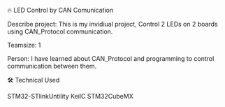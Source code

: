 🔥 LED Control by CAN Comunication

Describe project: This is my invidiual project, Control 2 LEDs on 2 boards using CAN_Protocol communication.

Teamsize: 1 

Person: I have learned about CAN_Protocol and programming to control communication between them.

🛠️ Technical Used

STM32-STlinkUntility 
KeilC
STM32CubeMX 
